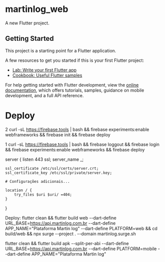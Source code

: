 # martinlog_web

A new Flutter project.

## Getting Started

This project is a starting point for a Flutter application.

A few resources to get you started if this is your first Flutter project:

- [Lab: Write your first Flutter app](https://docs.flutter.dev/get-started/codelab)
- [Cookbook: Useful Flutter samples](https://docs.flutter.dev/cookbook)

For help getting started with Flutter development, view the
[online documentation](https://docs.flutter.dev/), which offers tutorials,
samples, guidance on mobile development, and a full API reference.


# Deploy
2
curl -sL https://firebase.tools | bash &&  firebase experiments:enable webframeworks &&  firebase init &&  firebase deploy


1
curl -sL https://firebase.tools | bash &&  firebase loggout && firebase login && firebase experiments:enable webframeworks &&  firebase deploy


server {
    listen 443 ssl;
    server_name _;

    ssl_certificate /etc/ssl/certs/server.crt;
    ssl_certificate_key /etc/ssl/private/server.key;

    # Configurações adicionais...

    location / {
        try_files $uri $uri/ =404;
    }
}




Deploy: flutter clean && flutter build web --dart-define URL_BASE=https://api.martinlog.com.br --dart-define APP_NAME="Plataforma Martin log" --dart-define PLATFORM=web && cd build/web && npx surge --project . --domain martinlog.surge.sh



flutter clean && flutter build apk --split-per-abi --dart-define URL_BASE=https://api.martinlog.com.br --dart-define PLATFORM=mobile --dart-define APP_NAME="Plataforma Martin log"